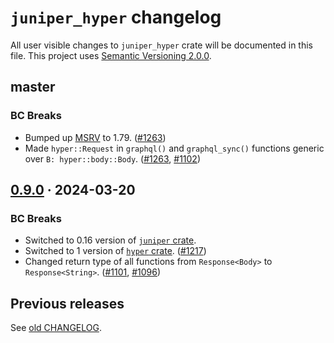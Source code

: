 `juniper_hyper` changelog
=========================

All user visible changes to `juniper_hyper` crate will be documented in this file. This project uses [Semantic Versioning 2.0.0].




## master

### BC Breaks

- Bumped up [MSRV] to 1.79. ([#1263])
- Made `hyper::Request` in `graphql()` and `graphql_sync()` functions generic over `B: hyper::body::Body`. ([#1263], [#1102])

[#1102]: /../../issues/1102
[#1263]: /../../pull/1263




## [0.9.0] · 2024-03-20
[0.9.0]: /../../tree/juniper_hyper-v0.9.0/juniper_hyper

### BC Breaks

- Switched to 0.16 version of [`juniper` crate].
- Switched to 1 version of [`hyper` crate]. ([#1217])
- Changed return type of all functions from `Response<Body>` to `Response<String>`. ([#1101], [#1096])

[#1096]: /../../issues/1096
[#1101]: /../../pull/1101
[#1217]: /../../pull/1217




## Previous releases

See [old CHANGELOG](/../../blob/juniper_hyper-v0.8.0/juniper_hyper/CHANGELOG.md).




[`juniper` crate]: https://docs.rs/juniper
[`hyper` crate]: https://docs.rs/hyper
[MSRV]: https://doc.rust-lang.org/cargo/reference/manifest.html#the-rust-version-field
[Semantic Versioning 2.0.0]: https://semver.org
